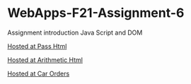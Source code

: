 # WebApps-F21-Assignment-6
Assignment introduction Java Script and DOM

[Hosted at Pass Html](https://44-563-webapps-f21.github.io/webapps-f21-assignment-6-krish11189/pass.html)

[Hosted at Arithmetic Html](https://44-563-webapps-f21.github.io/webapps-f21-assignment-6-krish11189/arithmetic.html)

[Hosted at Car Orders](https://44-563-webapps-f21.github.io/webapps-f21-assignment-6-krish11189/car.html)
